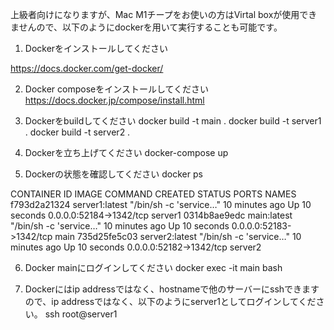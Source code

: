 上級者向けになりますが、Mac M1チープをお使いの方はVirtal boxが使用できませんので、以下のようにdockerを用いて実行することも可能です。

1. Dockerをインストールしてください

https://docs.docker.com/get-docker/

2. Docker composeをインストールしてください
https://docs.docker.jp/compose/install.html

3. Dockerをbuildしてください
docker build -t main .
docker build -t server1 .
docker build -t server2 .

4. Dockerを立ち上げてください
docker-compose up


5. Dockerの状態を確認してください
docker ps

CONTAINER ID   IMAGE            COMMAND                  CREATED          STATUS          PORTS                     NAMES
f793d2a21324   server1:latest   "/bin/sh -c 'service…"   10 minutes ago   Up 10 seconds   0.0.0.0:52184->1342/tcp   server1
0314b8ae9edc   main:latest      "/bin/sh -c 'service…"   10 minutes ago   Up 10 seconds   0.0.0.0:52183->1342/tcp   main
735d25fe5c03   server2:latest   "/bin/sh -c 'service…"   10 minutes ago   Up 10 seconds   0.0.0.0:52182->1342/tcp   server2

6. Docker mainにログインしてください
docker exec -it main bash

7. Dockerにはip addressではなく、hostnameで他のサーバーにsshできますので、ip addressではなく、以下のようにserver1としてログインしてください。
ssh root@server1
